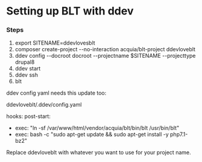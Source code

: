 # Setting up BLT with ddev

### Steps

1. export SITENAME=ddevlovesblt
2. composer create-project --no-interaction acquia/blt-project ddevloveblt
3. ddev config --docroot docroot --projectname $SITENAME --projecttype drupal8
4. ddev start
5. ddev ssh
6. blt 

ddev config yaml needs this update too:

ddevloveblt/.ddev/config.yaml

hooks:
  post-start:
  - exec: "ln -sf /var/www/html/vendor/acquia/blt/bin/blt /usr/bin/blt"
  - exec: bash -c "sudo apt-get update && sudo apt-get install -y php7.1-bz2"

Replace ddevloveblt with whatever you want to use for your project name.
